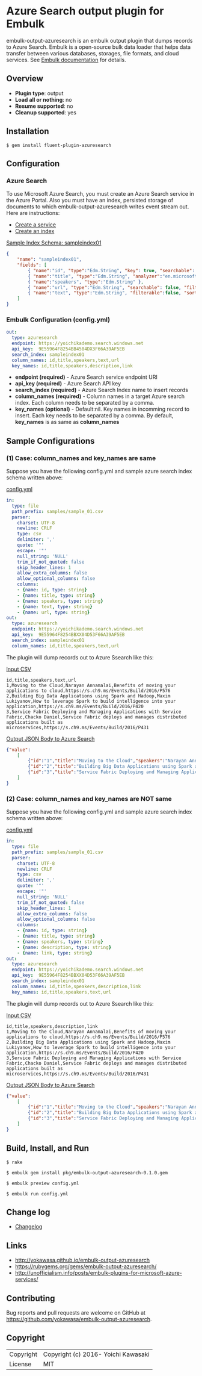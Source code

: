 # Azure Search output plugin for Embulk

embulk-output-azuresearch is an embulk output plugin that dumps records to Azure Search. Embulk is a open-source bulk data loader that helps data transfer between various databases, storages, file formats, and cloud services. See [Embulk documentation](http://www.embulk.org/docs/) for details.

## Overview

* **Plugin type**: output
* **Load all or nothing**: no
* **Resume supported**: no
* **Cleanup supported**: yes

## Installation

    $ gem install fluent-plugin-azuresearch

## Configuration

### Azure Search

To use Microsoft Azure Search, you must create an Azure Search service in the Azure Portal. Also you must have an index, persisted storage of documents to which embulk-output-azuresearch writes event stream out. Here are instructions:

 * [Create a service](https://azure.microsoft.com/en-us/documentation/articles/search-create-service-portal/)
 * [Create an index](https://azure.microsoft.com/en-us/documentation/articles/search-what-is-an-index/)


<u>Sample Index Schema: sampleindex01</u>

```json
{
    "name": "sampleindex01",
    "fields": [
        { "name":"id", "type":"Edm.String", "key": true, "searchable": false },
        { "name":"title", "type":"Edm.String", "analyzer":"en.microsoft" },
        { "name":"speakers", "type":"Edm.String" },
        { "name":"url", "type":"Edm.String", "searchable": false, "filterable":false, "sortable":false, "facetable":false },
        { "name":"text", "type":"Edm.String", "filterable":false, "sortable":false, "facetable":false, "analyzer":"en.microsoft" }
    ]
}
```


### Embulk Configuration (config.yml)

```yaml
out:
  type: azuresearch
  endpoint: https://yoichikademo.search.windows.net
  api_key:  9E55964F8254BB4504DX3F66A39AF5EB
  search_index: sampleindex01
  column_names: id,title,speakers,text,url
  key_names: id,title,speakers,description,link
```

 * **endpoint (required)** - Azure Search service endpoint URI
 * **api\_key (required)** - Azure Search API key
 * **search\_index (required)** - Azure Search Index name to insert records
 * **column\_names (required)** - Column names in a target Azure search index. Each column needs to be separated by a comma.
 * **key\_names (optional)** - Default:nil. Key names in incomming record to insert. Each key needs to be separated by a comma. By default, **key\_names** is as same as **column\_names**


## Sample Configurations

### (1) Case: column_names and key_names are same

Suppose you have the following config.yml and sample azure search index schema written above:

<u>config.yml</u>

```yaml
in:
  type: file
  path_prefix: samples/sample_01.csv
  parser:
    charset: UTF-8
    newline: CRLF
    type: csv
    delimiter: ','
    quote: '"'
    escape: '"'
    null_string: 'NULL'
    trim_if_not_quoted: false
    skip_header_lines: 1
    allow_extra_columns: false
    allow_optional_columns: false
    columns:
    - {name: id, type: string}
    - {name: title, type: string}
    - {name: speakers, type: string}
    - {name: text, type: string}
    - {name: url, type: string}
out:
  type: azuresearch
  endpoint: https://yoichikademo.search.windows.net
  api_key:  9E55964F8254BBXX04D53F66A39AF5EB
  search_index: sampleindex01
  column_names: id,title,speakers,text,url
```

The plugin will dump records out to Azure Ssearch like this:

<u>Input CSV</u>

```csv
id,title,speakers,text,url
1,Moving to the Cloud,Narayan Annamalai,Benefits of moving your applications to cloud,https://s.ch9.ms/Events/Build/2016/P576
2,Building Big Data Applications using Spark and Hadoop,Maxim Lukiyanov,How to leverage Spark to build intelligence into your application,https://s.ch9.ms/Events/Build/2016/P420
3,Service Fabric Deploying and Managing Applications with Service Fabric,Chacko Daniel,Service Fabric deploys and manages distributed applications built as microservices,https://s.ch9.ms/Events/Build/2016/P431
```

<u>Output JSON Body to Azure Search</u>

```json
{"value":
    [
        {"id":"1","title":"Moving to the Cloud","speakers":"Narayan Annamalai","text":"Benefits of moving your applications to cloud","url":"https://s.ch9.ms/Events/Build/2016/P576","@search.action":"mergeOrUpload"},
        {"id":"2","title":"Building Big Data Applications using Spark and Hadoop","speakers":"Maxim Lukiyanov","text":"How to leverage Spark to build intelligence into your application","url":"https://s.ch9.ms/Events/Build/2016/P420","@search.action":"mergeOrUpload"},
        {"id":"3","title":"Service Fabric Deploying and Managing Applications with Service Fabric","speakers":"Chacko Daniel","text":"Service Fabric deploys and manages distributed applications built as microservices","url":"https://s.ch9.ms/Events/Build/2016/P431","@search.action":"mergeOrUpload"}
    ]
}
```

### (2) Case: column_names and key_names are NOT same

Suppose you have the following config.yml and sample azure search index schema written above:

<u>config.yml</u>

```yaml
in:
  type: file
  path_prefix: samples/sample_01.csv
  parser:
    charset: UTF-8
    newline: CRLF
    type: csv
    delimiter: ','
    quote: '"'
    escape: '"'
    null_string: 'NULL'
    trim_if_not_quoted: false
    skip_header_lines: 1
    allow_extra_columns: false
    allow_optional_columns: false
    columns:
    - {name: id, type: string}
    - {name: title, type: string}
    - {name: speakers, type: string}
    - {name: description, type: string}
    - {name: link, type: string}
out:
  type: azuresearch
  endpoint: https://yoichikademo.search.windows.net
  api_key:  9E55964F8254BBXX04D53F66A39AF5EB
  search_index: sampleindex01
  column_names: id,title,speakers,description,link
  key_names: id,title,speakers,text,url
```


The plugin will dump records out to Azure Ssearch like this:

<u>Input CSV</u>

```csv
id,title,speakers,description,link
1,Moving to the Cloud,Narayan Annamalai,Benefits of moving your applications to cloud,https://s.ch9.ms/Events/Build/2016/P576
2,Building Big Data Applications using Spark and Hadoop,Maxim Lukiyanov,How to leverage Spark to build intelligence into your application,https://s.ch9.ms/Events/Build/2016/P420
3,Service Fabric Deploying and Managing Applications with Service Fabric,Chacko Daniel,Service Fabric deploys and manages distributed applications built as microservices,https://s.ch9.ms/Events/Build/2016/P431
```

<u>Output JSON Body to Azure Search</u>

```json
{"value":
    [
        {"id":"1","title":"Moving to the Cloud","speakers":"Narayan Annamalai","text":"Benefits of moving your applications to cloud","url":"https://s.ch9.ms/Events/Build/2016/P576","@search.action":"mergeOrUpload"},
        {"id":"2","title":"Building Big Data Applications using Spark and Hadoop","speakers":"Maxim Lukiyanov","text":"How to leverage Spark to build intelligence into your application","url":"https://s.ch9.ms/Events/Build/2016/P420","@search.action":"mergeOrUpload"},
        {"id":"3","title":"Service Fabric Deploying and Managing Applications with Service Fabric","speakers":"Chacko Daniel","text":"Service Fabric deploys and manages distributed applications built as microservices","url":"https://s.ch9.ms/Events/Build/2016/P431","@search.action":"mergeOrUpload"}
    ]
}
```


## Build, Install, and Run

```
$ rake

$ embulk gem install pkg/embulk-output-azuresearch-0.1.0.gem

$ embulk preview config.yml

$ embulk run config.yml

```

## Change log
* [Changelog](ChangeLog.md)

## Links

* http://yokawasa.github.io/embulk-output-azuresearch
* https://rubygems.org/gems/embulk-output-azuresearch/
* http://unofficialism.info/posts/embulk-plugins-for-microsoft-azure-services/

## Contributing

Bug reports and pull requests are welcome on GitHub at https://github.com/yokawasa/embulk-output-azuresearch.

## Copyright

<table>
  <tr>
    <td>Copyright</td><td>Copyright (c) 2016- Yoichi Kawasaki</td>
  </tr>
  <tr>
    <td>License</td><td>MIT</td>
  </tr>
</table>


